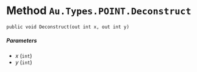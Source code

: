 # Method `Au.Types.POINT.Deconstruct`

```
public void Deconstruct(out int x, out int y)
```

##### Parameters

- *x*  (`int`)
- *y*  (`int`)
